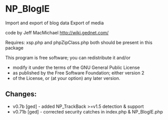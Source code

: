 # NP_BlogIE

Import and export of blog data
Export of media

code by Jeff MacMichael
http://wiki.gednet.com/

Requires: xsp.php and phpZipClass.php
both should be present in this package

This program is free software; you can redistribute it and/or
* modify it under the terms of the GNU General Public License
* as published by the Free Software Foundation; either version 2
* of the License, or (at your option) any later version.


## Changes:

* v0.7b  [ged] - added NP_TrackBack >=v1.5 detection & support
* v0.71b [ged] - corrected security catches in index.php & NP_BlogIE.php
